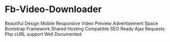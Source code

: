 # Fb-Video-Downloader
 Beautiful Design     Mobile Responsive     Video Preview     Advertisement Space     Bootstrap Framework     Shared Hosting Compatible     SEO Ready     Ajax Requests     Php cURL support     Well Documented
